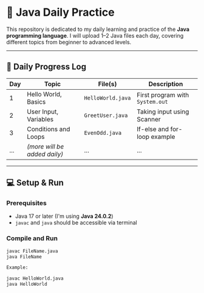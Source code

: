 # 🚀 Java Daily Practice

This repository is dedicated to my daily learning and practice of the **Java programming language**. I will upload 1–2 Java files each day, covering different topics from beginner to advanced levels.

---

## 📅 Daily Progress Log

| Day | Topic                          | File(s)                            | Description                        |
|-----|--------------------------------|------------------------------------|------------------------------------|
| 1   | Hello World, Basics            | `HelloWorld.java`                  | First program with `System.out`    |
| 2   | User Input, Variables          | `GreetUser.java`                   | Taking input using Scanner         |
| 3   | Conditions and Loops           | `EvenOdd.java`                     | If-else and for-loop example       |
| ... | *(more will be added daily)*   | ...                                | ...                                |

---

## 💻 Setup & Run

### Prerequisites

- Java 17 or later (I'm using **Java 24.0.2**)
- `javac` and `java` should be accessible via terminal

### Compile and Run
```bash
javac FileName.java
java FileName

Example:

javac HelloWorld.java
java HelloWorld

